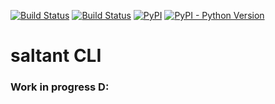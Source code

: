 [![Build Status](https://travis-ci.com/mwiens91/saltant-cli.svg?branch=master)](https://travis-ci.com/mwiens91/saltant-cli)
[![Build Status](https://travis-ci.com/mwiens91/saltant-cli.svg?branch=master)](https://travis-ci.com/mwiens91/saltant-cli)
[![PyPI](https://img.shields.io/pypi/v/saltant-cli.svg)](https://pypi.org/project/saltant-cli/)
[![PyPI - Python Version](https://img.shields.io/pypi/pyversions/saltant-cli.svg)](https://pypi.org/project/saltant-cli/)

# saltant CLI

### Work in progress D:

